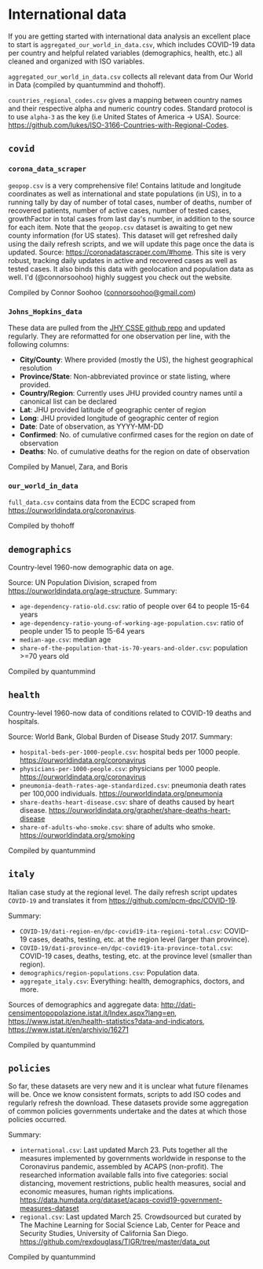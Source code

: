 # International data

If you are getting started with international data analysis an excellent place to start is `aggregated_our_world_in_data.csv`, which includes COVID-19 data per country and helpful related variables (demographics, health, etc.) all cleaned and organized with ISO variables.

`aggregated_our_world_in_data.csv` collects all relevant data from Our World in Data (compiled by quantummind and thohoff).

`countries_regional_codes.csv` gives a mapping between country names and their respective alpha and numeric country codes. Standard protocol is to use `alpha-3` as the key (i.e United States of America -> USA). Source: https://github.com/lukes/ISO-3166-Countries-with-Regional-Codes. 


## `covid`

### `corona_data_scraper`

`geopop.csv` is a very comprehensive file! Contains latitude and longitude coordinates as well as international and state populations (in US), in to a running tally by day of number of total cases, number of deaths, number of recovered patients, number of active cases, number of tested cases, growthFactor in total cases from last day's number, in addition to the source for each item. Note that the `geopop.csv` dataset is awaiting to get new county information (for US states). This dataset will get refreshed daily using the daily refresh scripts, and we will update this page once the data is updated.
Source: https://coronadatascraper.com/#home. This site is very robust, tracking daily updates in active and recovered cases as well as tested cases. It also binds this data with geolocation and population data as well. I'd (@connorsoohoo) highly suggest you check out the website.

Compiled by Connor Soohoo (connorsoohoo@gmail.com)


### `Johns_Hopkins_data`
These data are pulled from the [JHY CSSE github repo](https://github.com/CSSEGISandData/COVID-19/tree/master/csse_covid_19_data) and updated regularly. They are reformatted for one observation per line, with the following columns:

- **City/County**: Where provided (mostly the US), the highest geographical resolution
- **Province/State**: Non-abbreviated province or state listing, where provided.
- **Country/Region**: Currently uses JHU provided country names until a canonical list can be declared
- **Lat**: JHU provided latitude of geographic center of region
- **Long**: JHU provided longitude of geographic center of region
- **Date**: Date of observation, as YYYY-MM-DD
- **Confirmed**: No. of cumulative confirmed cases for the region on date of observation
- **Deaths**: No. of cumulative deaths for the region on date of observation

Compiled by Manuel, Zara, and Boris


### `our_world_in_data`

`full_data.csv` contains data from the ECDC scraped from https://ourworldindata.org/coronavirus.

Compiled by thohoff


## `demographics`

Country-level 1960-now demographic data on age.

Source: UN Population Division, scraped from https://ourworldindata.org/age-structure.
Summary:
* `age-dependency-ratio-old.csv`: ratio of people over 64 to people 15-64 years
* `age-dependency-ratio-young-of-working-age-population.csv`: ratio of people under 15 to people 15-64 years
* `median-age.csv`: median age
* `share-of-the-population-that-is-70-years-and-older.csv`: population >=70 years old

Compiled by quantummind


## `health`

Country-level 1960-now data of conditions related to COVID-19 deaths and hospitals.

Source: World Bank, Global Burden of Disease Study 2017.
Summary:
* `hospital-beds-per-1000-people.csv`: hospital beds per 1000 people. https://ourworldindata.org/coronavirus
* `physicians-per-1000-people.csv`: physicians per 1000 people. https://ourworldindata.org/coronavirus
* `pneumonia-death-rates-age-standardized.csv`: pneumonia death rates per 100,000 individuals. https://ourworldindata.org/pneumonia
* `share-deaths-heart-disease.csv`: share of deaths caused by heart disease. https://ourworldindata.org/grapher/share-deaths-heart-disease
* `share-of-adults-who-smoke.csv`: share of adults who smoke. https://ourworldindata.org/smoking

Compiled by quantummind


## `italy`

Italian case study at the regional level. The daily refresh script updates `COVID-19` and translates it from https://github.com/pcm-dpc/COVID-19.

Summary:
* `COVID-19/dati-region-en/dpc-covid19-ita-regioni-total.csv`: COVID-19 cases, deaths, testing, etc. at the region level (larger than province).
* `COVID-19/dati-province-en/dpc-covid19-ita-province-total.csv`: COVID-19 cases, deaths, testing, etc. at the province level (smaller than region).
* `demographics/region-populations.csv`: Population data.
* `aggregate_italy.csv`: Everything: health, demographics, doctors, and more.

Sources of demographics and aggregate data: http://dati-censimentopopolazione.istat.it/Index.aspx?lang=en, https://www.istat.it/en/health-statistics?data-and-indicators, https://www.istat.it/en/archivio/16271

Compiled by quantummind


## `policies`

So far, these datasets are very new and it is unclear what future filenames will be. Once we know consistent formats, scripts to add ISO codes and regularly refresh the download. These datasets provide some aggregation of common policies governments undertake and the dates at which those policies occurred.

Summary:
* `international.csv`: Last updated March 23. Puts together all the measures implemented by governments worldwide in response to the Coronavirus pandemic, assembled by ACAPS (non-profit). The researched information available falls into five categories: social distancing, movement restrictions, public health measures, social and economic measures, human rights implications. https://data.humdata.org/dataset/acaps-covid19-government-measures-dataset
* `regional.csv`: Last updated March 25. Crowdsourced but curated by The Machine Learning for Social Science Lab, Center for Peace and Security Studies, University of California San Diego. https://github.com/rexdouglass/TIGR/tree/master/data_out

Compiled by quantummind
